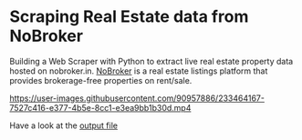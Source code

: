 # Scraping Real Estate data from NoBroker
Building a Web Scraper with Python to extract live real estate property data hosted on nobroker.in. [NoBroker](https://www.nobroker.in/) is a real estate listings platform that provides brokerage-free properties on rent/sale.


https://user-images.githubusercontent.com/90957886/233464167-7527c416-e377-4b5e-8cc1-e3ea9bb1b30d.mp4


Have a look at the [output file](csv_datasets/Gurugram_3bhk_AP_46K_6.5km_03_08.csv)
